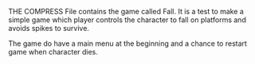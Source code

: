 THE COMPRESS File contains the game called Fall.
It is a test to make a simple game which player controls the character to fall on platforms and avoids spikes to survive.

The game do have a main menu at the beginning and a chance to restart game when character dies.
